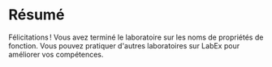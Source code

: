# Résumé

Félicitations ! Vous avez terminé le laboratoire sur les noms de propriétés de fonction. Vous pouvez pratiquer d'autres laboratoires sur LabEx pour améliorer vos compétences.
